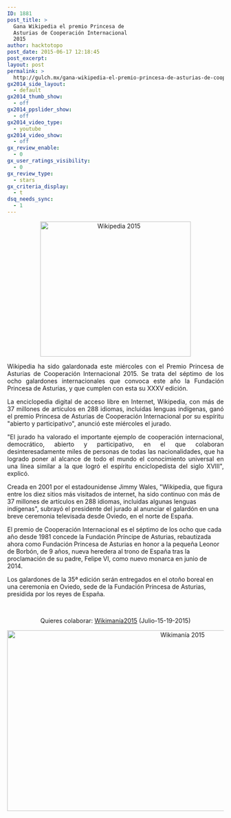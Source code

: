 ```yaml
---
ID: 1881
post_title: >
  Gana Wikipedia el premio Princesa de
  Asturias de Cooperación Internacional
  2015
author: hacktotopo
post_date: 2015-06-17 12:18:45
post_excerpt:
layout: post
permalink: >
  http://gulch.mx/gana-wikipedia-el-premio-princesa-de-asturias-de-cooperacion-internacional-2015/
gx2014_side_layout:
  - default
gx2014_thumb_show:
  - off
gx2014_ppslider_show:
  - off
gx2014_video_type:
  - youtube
gx2014_video_show:
  - off
gx_review_enable:
  - 0
gx_user_ratings_visibility:
  - 0
gx_review_type:
  - stars
gx_criteria_display:
  - t
dsq_needs_sync:
  - 1
---
```

<p style="text-align: center;"><img class=" aligncenter" src="http://i.imgur.com/s6qohBx.jpg" alt="Wikipedia 2015" width="350" height="314" /></p>
<p style="text-align: justify;">Wikipedia ha sido galardonada este miércoles con el Premio Princesa de Asturias de Cooperación Internacional 2015. Se trata del séptimo de los ocho galardones internacionales que convoca este año la Fundación Princesa de Asturias, y que cumplen con esta su XXXV edición.</p>
<p style="text-align: justify;">La enciclopedia digital de acceso libre en Internet, Wikipedia, con más de 37 millones de artículos en 288 idiomas, incluidas lenguas indígenas, ganó el premio Princesa de Asturias de Cooperación Internacional por su espíritu "abierto y participativo", anunció este miércoles el jurado.</p>
<p style="text-align: justify;">"El jurado ha valorado el importante ejemplo de cooperación internacional, democrático, abierto y participativo, en el que colaboran desinteresadamente miles de personas de todas las nacionalidades, que ha logrado poner al alcance de todo el mundo el conocimiento universal en una línea similar a la que logró el espíritu enciclopedista del siglo XVIII", explicó.</p>
Creada en 2001 por el estadounidense Jimmy Wales, "Wikipedia, que figura entre los diez sitios más visitados de internet, ha sido continuo con más de 37 millones de artículos en 288 idiomas, incluidas algunas lenguas indígenas", subrayó el presidente del jurado al anunciar el galardón en una breve ceremonia televisada desde Oviedo, en el norte de España.

El premio de Cooperación Internacional es el séptimo de los ocho que cada año desde 1981 concede la Fundación Príncipe de Asturias, rebautizada ahora como Fundación Princesa de Asturias en honor a la pequeña Leonor de Borbón, de 9 años, nueva heredera al trono de España tras la proclamación de su padre, Felipe VI, como nuevo monarca en junio de 2014.

Los galardones de la 35ª edición serán entregados en el otoño boreal en una ceremonia en Oviedo, sede de la Fundación Princesa de Asturias, presidida por los reyes de España.

&nbsp;
<p style="text-align: center;">Quieres colaborar: <a href="https://wikimania2015.wikimedia.org/wiki/Main_Page">Wikimanía2015</a> (Julio-15-19-2015)</p>
<p style="text-align: center;"><img class="aligncenter" src="http://i.imgur.com/uFa2QdP.jpg" alt="Wikimanía 2015" width="800" height="420" /></p>